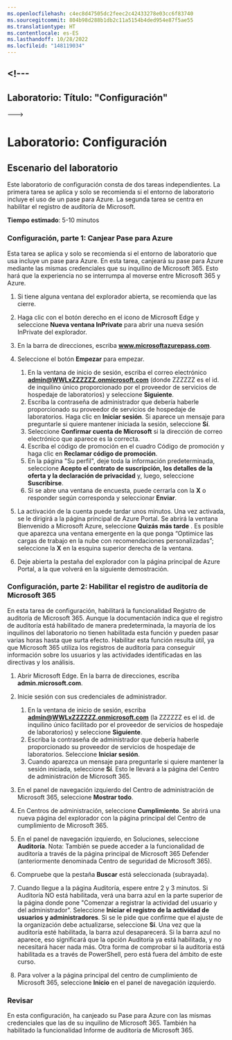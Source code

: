 ```yaml
---
ms.openlocfilehash: c4ec8d47505dc2feec2c42433278e03cc6f83740
ms.sourcegitcommit: 804b98d288b1db2c11a5154b4ded954e87f5ae55
ms.translationtype: HT
ms.contentlocale: es-ES
ms.lasthandoff: 10/28/2022
ms.locfileid: "148119034"
---
```

<a name="---"></a><!---
---
Laboratorio: Título: "Configuración"
---
--->

# <a name="lab-setup"></a>Laboratorio: Configuración

## <a name="lab-scenario"></a>Escenario del laboratorio

Este laboratorio de configuración consta de dos tareas independientes.  La primera tarea se aplica y solo se recomienda si el entorno de laboratorio incluye el uso de un pase para Azure. La segunda tarea se centra en habilitar el registro de auditoría de Microsoft.

**Tiempo estimado**: 5-10 minutos



### <a name="setup-part-1---redeem-azure-pass"></a>Configuración, parte 1: Canjear Pase para Azure

Esta tarea se aplica y solo se recomienda si el entorno de laboratorio que usa incluye un pase para Azure. En esta tarea, canjeará su pase para Azure mediante las mismas credenciales que su inquilino de Microsoft 365.  Esto hará que la experiencia no se interrumpa al moverse entre Microsoft 365 y Azure.

1. Si tiene alguna ventana del explorador abierta, se recomienda que las cierre.

1. Haga clic con el botón derecho en el icono de Microsoft Edge y seleccione **Nueva ventana InPrivate** para abrir una nueva sesión InPrivate del explorador.

1. En la barra de direcciones, escriba **www.microsoftazurepass.com**.  

1. Seleccione el botón **Empezar** para empezar.

    1. En la ventana de inicio de sesión, escriba el correo electrónico **admin@WWLxZZZZZZ.onmicrosoft.com** (donde ZZZZZZ es el id. de inquilino único proporcionado por el proveedor de servicios de hospedaje de laboratorios) y seleccione **Siguiente**.
    1. Escriba la contraseña de administrador que debería haberle proporcionado su proveedor de servicios de hospedaje de laboratorios. Haga clic en **Iniciar sesión**.  Si aparece un mensaje para preguntarle si quiere mantener iniciada la sesión, seleccione **Sí**.
    1. Seleccione **Confirmar cuenta de Microsoft** si la dirección de correo electrónico que aparece es la correcta.
    1. Escriba el código de promoción en el cuadro Código de promoción y haga clic en **Reclamar código de promoción**.  
    1. En la página "Su perfil", deje toda la información predeterminada, seleccione **Acepto el contrato de suscripción, los detalles de la oferta y la declaración de privacidad** y, luego, seleccione **Suscribirse**.
    1. Si se abre una ventana de encuesta, puede cerrarla con la **X** o responder según corresponda y seleccionar **Enviar**.

1. La activación de la cuenta puede tardar unos minutos.  Una vez activada, se le dirigirá a la página principal de Azure Portal. Se abrirá la ventana Bienvenido a Microsoft Azure, seleccione **Quizás más tarde** . Es posible que aparezca una ventana emergente en la que ponga “Optimice las cargas de trabajo en la nube con recomendaciones personalizadas”; seleccione la **X** en la esquina superior derecha de la ventana.

1. Deje abierta la pestaña del explorador con la página principal de Azure Portal, a la que volverá en la siguiente demostración.

### <a name="setup-part-2---enable-microsoft-365-audit-log"></a>Configuración, parte 2: Habilitar el registro de auditoría de Microsoft 365

En esta tarea de configuración, habilitará la funcionalidad Registro de auditoría de Microsoft 365.  Aunque la documentación indica que el registro de auditoría está habilitado de manera predeterminada, la mayoría de los inquilinos del laboratorio no tienen habilitada esta función y pueden pasar varias horas hasta que surta efecto.  Habilitar esta función resulta útil, ya que Microsoft 365 utiliza los registros de auditoría para conseguir información sobre los usuarios y las actividades identificadas en las directivas y los análisis.

1. Abrir Microsoft Edge. En la barra de direcciones, escriba **admin.microsoft.com**.

1. Inicie sesión con sus credenciales de administrador.
    1. En la ventana de inicio de sesión, escriba **admin@WWLxZZZZZZ.onmicrosoft.com** (la ZZZZZZ es el id. de inquilino único facilitado por el proveedor de servicios de hospedaje de laboratorios) y seleccione **Siguiente**.
    1. Escriba la contraseña de administrador que debería haberle proporcionado su proveedor de servicios de hospedaje de laboratorios. Seleccione **Iniciar sesión**.
    1. Cuando aparezca un mensaje para preguntarle si quiere mantener la sesión iniciada, seleccione **Sí**. Esto le llevará a la página del Centro de administración de Microsoft 365.

1. En el panel de navegación izquierdo del Centro de administración de Microsoft 365, seleccione **Mostrar todo**.

1. En Centros de administración, seleccione **Cumplimiento**.  Se abrirá una nueva página del explorador con la página principal del Centro de cumplimiento de Microsoft 365.  

1. En el panel de navegación izquierdo, en Soluciones, seleccione **Auditoría**.  Nota: También se puede acceder a la funcionalidad de auditoría a través de la página principal de Microsoft 365 Defender (anteriormente denominada Centro de seguridad de Microsoft 365).

1. Compruebe que la pestaña **Buscar** está seleccionada (subrayada).

1. Cuando llegue a la página Auditoría, espere entre 2 y 3 minutos.  Si Auditoría NO está habilitada, verá una barra azul en la parte superior de la página donde pone "Comenzar a registrar la actividad del usuario y del administrador".  Seleccione **Iniciar el registro de la actividad de usuarios y administradores**.  Si se le pide que confirme que el ajuste de la organización debe actualizarse, seleccione **Sí**. Una vez que la auditoría esté habilitada, la barra azul desaparecerá.  Si la barra azul no aparece, eso significará que la opción Auditoría ya está habilitada, y no necesitará hacer nada más.  Otra forma de comprobar si la auditoría está habilitada es a través de PowerShell, pero está fuera del ámbito de este curso.

1. Para volver a la página principal del centro de cumplimiento de Microsoft 365, seleccione **Inicio** en el panel de navegación izquierdo.

### <a name="review"></a>Revisar

En esta configuración, ha canjeado su Pase para Azure con las mismas credenciales que las de su inquilino de Microsoft 365.  También ha habilitado la funcionalidad Informe de auditoría de Microsoft 365.

